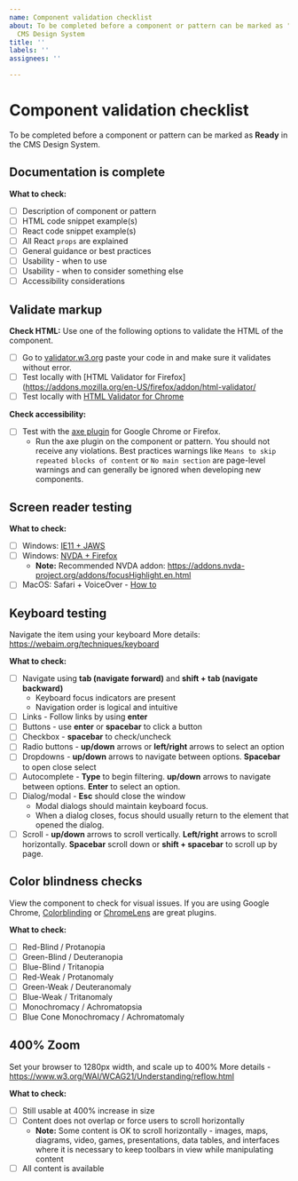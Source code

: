 ```yaml
---
name: Component validation checklist
about: To be completed before a component or pattern can be marked as "Ready" in the
  CMS Design System
title: ''
labels: ''
assignees: ''

---
```


# Component validation checklist

To be completed before a component or pattern can be marked as **Ready** in the CMS Design System.

## Documentation is complete

**What to check:**
- [ ] Description of component or pattern
- [ ] HTML code snippet example(s)
- [ ] React code snippet example(s)
- [ ] All React `props` are explained
- [ ] General guidance or best practices
- [ ] Usability - when to use
- [ ] Usability - when to consider something else
- [ ] Accessibility considerations

## Validate markup

**Check HTML:**
Use one of the following options to validate the HTML of the component. 

- [ ] Go to [validator.w3.org](https://validator.w3.org/#validate_by_input) paste your code in and make sure it validates without error.
- [ ] Test locally with [HTML Validator for Firefox](https://addons.mozilla.org/en-US/firefox/addon/html-validator/
- [ ] Test locally with [HTML Validator for Chrome](https://chrome.google.com/webstore/detail/html-validator/mpbelhhnfhfjnaehkcnnaknldmnocglk/related)

**Check accessibility:** 
- [ ] Test with the [axe plugin](https://www.deque.com/axe) for Google Chrome or Firefox.
  - Run the axe plugin on the component or pattern. You should not receive any violations. Best practices warnings like `Means to skip repeated blocks of content` or `No main section` are page-level warnings and can generally be ignored when developing new components.

## Screen reader testing

**What to check:**
- [ ] Windows: [IE11 + JAWS](https://webaim.org/articles/jaws/)
- [ ] Windows: [NVDA + Firefox](https://webaim.org/articles/nvda/)
  - **Note:** Recommended NVDA addon: https://addons.nvda-project.org/addons/focusHighlight.en.html 
- [ ] MacOS: Safari + VoiceOver - [How to](https://webaim.org/articles/voiceover/)

## Keyboard testing
Navigate the item using your keyboard
More details: https://webaim.org/techniques/keyboard

**What to check:**
- [ ] Navigate using **tab (navigate forward)** and **shift + tab (navigate backward)**
  - Keyboard focus indicators are present
  - Navigation order is logical and intuitive
- [ ] Links - Follow links by using **enter**
- [ ] Buttons - use **enter** or **spacebar** to click a button
- [ ] Checkbox - **spacebar** to check/uncheck
- [ ] Radio buttons - **up/down** arrows or **left/right** arrows to select an option
- [ ] Dropdowns - **up/down** arrows to navigate between options. **Spacebar** to open close select
- [ ] Autocomplete - **Type** to begin filtering. **up/down** arrows to navigate between options. **Enter** to select an option.
- [ ] Dialog/modal - **Esc** should close the window
  - Modal dialogs should maintain keyboard focus.
  - When a dialog closes, focus should usually return to the element that opened the dialog.
- [ ] Scroll - **up/down** arrows to scroll vertically. **Left/right** arrows to scroll horizontally. **Spacebar** scroll down or **shift + spacebar** to scroll up by page.

## Color blindness checks
View the component to check for visual issues. If you are using Google Chrome, [Colorblinding](https://chrome.google.com/webstore/detail/colorblinding/dgbgleaofjainknadoffbjkclicbbgaa?hl=en) or [ChromeLens](https://chrome.google.com/webstore/detail/chromelens/idikgljglpfilbhaboonnpnnincjhjkd/related?hl=en) are great plugins.

**What to check:**
- [ ] Red-Blind / Protanopia
- [ ] Green-Blind / Deuteranopia
- [ ] Blue-Blind / Tritanopia
- [ ] Red-Weak / Protanomaly
- [ ] Green-Weak / Deuteranomaly
- [ ] Blue-Weak / Tritanomaly
- [ ] Monochromacy / Achromatopsia
- [ ] Blue Cone Monochromacy / Achromatomaly

## 400% Zoom
Set your browser to 1280px width, and scale up to 400%
More details - https://www.w3.org/WAI/WCAG21/Understanding/reflow.html

**What to check:**
- [ ] Still usable at 400% increase in size
- [ ] Content does not overlap or force users to scroll horizontally
  - **Note:** Some content is OK to scroll horizontally - images, maps, diagrams, video, games, presentations, data tables, and interfaces where it is necessary to keep toolbars in view while manipulating content
- [ ] All content is available
